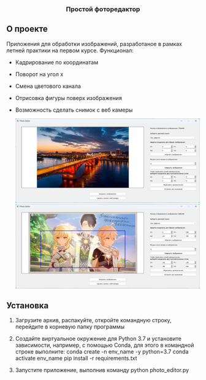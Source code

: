 <a id="readme-top"></a>


  <h3 align="center">Простой фоторедактор</h3>


## О проекте

Приложения для обработки изображений, разработаное в рамках летней практики на первом курсе.
Функционал:

* Кадрирование по координатам
* Поворот на угол x
* Смена цветового канала
* Отрисовка фигуры поверх изображения
* Возможность сделать снимок с веб камеры


    <img src="images/interface.png" alt="UI" width=800px>
    <img src="images/interface2.png" alt="UI" width=800px>


## Установка

1. Загрузите архив, распакуйте, откройте командную строку, перейдите в корневую папку программы

2. Создайте виртуальное окружение для Python 3.7 и установите зависимости, например, с помощью Conda, для этого в командной строке выполните:
         conda create -n env_name -y python=3.7 
         conda activate env_name
         pip install -r requirements.txt

3. Запустите приложение, выполнив команду
         python photo_editor.py
